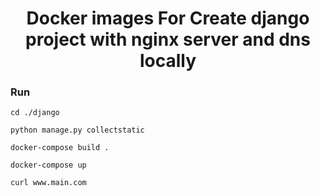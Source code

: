 <h1 style="text-align: center"> Docker images For Create django project 
with nginx server and dns locally 
</h1>

### Run
```shell 
cd ./django 
```
```shell 
python manage.py collectstatic 
```
```shell 
docker-compose build .
```
```shell 
docker-compose up 
```

```shell 
curl www.main.com 
```

